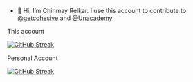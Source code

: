 - 👋 Hi, I’m Chinmay Relkar. I use this account to contribute to [@getcohesive](https://github.com/getcohesive) and [@Unacademy](https://github.com/Unacademy)

This account

[![GitHub Streak](https://streak-stats.demolab.com/?user=cohesive-chinmayrelkar)](https://git.io/streak-stats)

Personal Account

[![GitHub Streak](https://streak-stats.demolab.com/?user=chinmayrelkar)](https://git.io/streak-stats)
